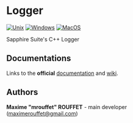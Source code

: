 # Logger

[![Unix](https://github.com/SapphireSuite/Logger/actions/workflows/test_unix.yml/badge.svg)](https://github.com/SapphireSuite/Logger/actions/workflows/test_unix.yml)
[![Windows](https://github.com/SapphireSuite/Logger/actions/workflows/test_windows.yml/badge.svg)](https://github.com/SapphireSuite/Logger/actions/workflows/test_windows.yml)
[![MacOS](https://github.com/SapphireSuite/Logger/actions/workflows/test_macos.yml/badge.svg)](https://github.com/SapphireSuite/Logger/actions/workflows/test_macos.yml)

Sapphire Suite's C++ Logger


## Documentations

Links to the **official** [documentation](https://SapphireSuite.github.io/Logger/) and [wiki](https://github.com/SapphireSuite/Logger/wiki).


## Authors

**Maxime "mrouffet" ROUFFET** - main developer (maximerouffet@gmail.com)
